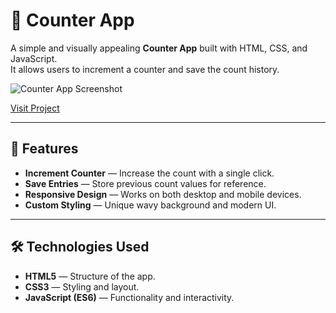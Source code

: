 # 🧮 Counter App

A simple and visually appealing **Counter App** built with HTML, CSS, and JavaScript.  
It allows users to increment a counter and save the count history.

![Counter App Screenshot](<img width="934" height="664" alt="image" src="https://github.com/user-attachments/assets/1c76407c-3f11-46d5-8869-642525628c0c" />
) 

<a href="https://singular-seahorse-dcdd6b.netlify.app/" target="_blank" rel="noopener noreferrer" class="btn">
    Visit Project
</a>

---

## 🚀 Features
- **Increment Counter** — Increase the count with a single click.
- **Save Entries** — Store previous count values for reference.
- **Responsive Design** — Works on both desktop and mobile devices.
- **Custom Styling** — Unique wavy background and modern UI.

---

## 🛠️ Technologies Used
- **HTML5** — Structure of the app.
- **CSS3** — Styling and layout.
- **JavaScript (ES6)** — Functionality and interactivity.


